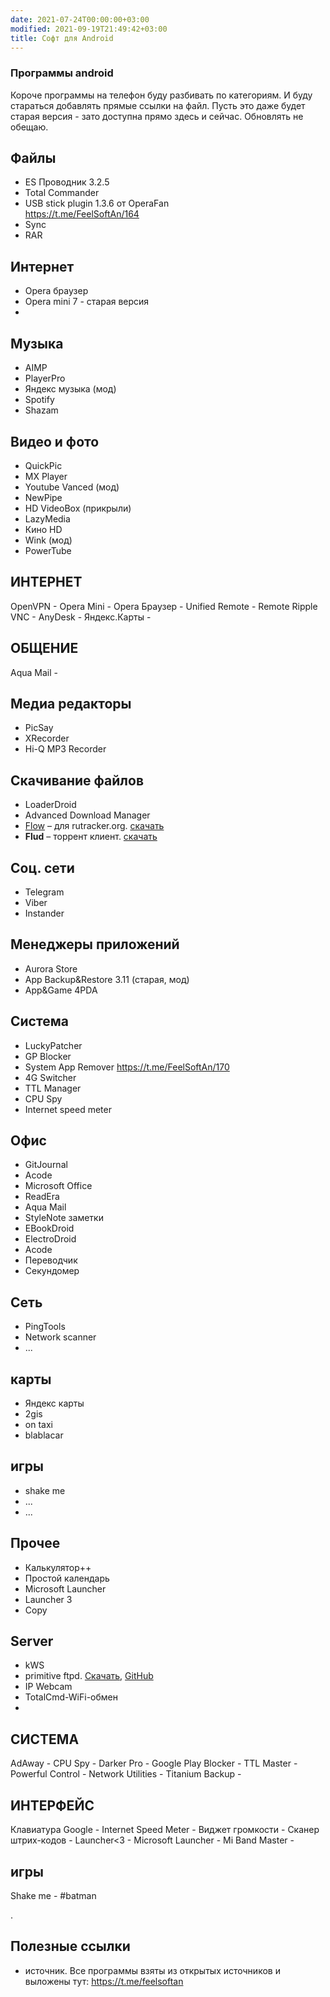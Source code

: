 ```yaml
---
date: 2021-07-24T00:00:00+03:00
modified: 2021-09-19T21:49:42+03:00
title: Софт для Android
---
```


### Программы android

Короче программы на телефон буду разбивать по категориям. И буду стараться добавлять прямые ссылки на файл. Пусть это даже будет старая версия - зато доступна прямо здесь и сейчас. Обновлять не обещаю.

## Файлы
- ES Проводник 3.2.5
- Total Commander 
- USB stick plugin 1.3.6 от OperaFan  
  <https://t.me/FeelSoftAn/164>
- Sync
- RAR

## Интернет 
- Opera браузер
- Opera mini 7 - старая версия
- 

## Музыка
- AIMP
- PlayerPro
- Яндекс музыка (мод)
- Spotify
- Shazam

## Видео и фото
- QuickPic
- MX Player
- Youtube Vanced (мод)
- NewPipe
- HD VideoBox (прикрыли)
- LazyMedia 
- Кино HD
- Wink (мод)
- PowerTube

## ИНТЕРНЕТ
OpenVPN - 
Opera Mini - 
Opera Браузер - 
Unified Remote - 
Remote Ripple VNC - 
AnyDesk - 
Яндекс.Карты - 

## ОБЩЕНИЕ
Aqua Mail - 

## Медиа редакторы
- PicSay
- XRecorder
- Hi-Q MP3 Recorder

## Скачивание файлов
- LoaderDroid
- Advanced Download Manager
- [Flow] – для rutracker.org. 
  [скачать](#)
- **Flud** – торрент клиент. 
  [скачать](#)

[Flow]: #

## Соц. сети
- Telegram
- Viber
- Instander

## Менеджеры приложений
- Aurora Store
- App Backup&Restore 3.11 (старая, мод)
- App&Game 4PDA

## Система
- LuckyPatcher
- GP Blocker
- System App Remover <https://t.me/FeelSoftAn/170>
- 4G Switcher
- TTL Manager
- CPU Spy
- Internet speed meter

## Офис
- GitJournal
- Acode
- Microsoft Office
- ReadEra
- Aqua Mail
- StyleNote заметки
- EBookDroid
- ElectroDroid
- Acode
- Переводчик
- Секундомер


## Сеть
- PingTools
- Network scanner
- ...

## карты
- Яндекс карты
- 2gis
- on taxi
- blablacar

## игры
- shake me
- ...
- ...

## Прочее
- Калькулятор++
- Простой календарь
- Microsoft Launcher
- Launcher 3
- Copy

## Server
- kWS
- primitive ftpd. [Скачать](#), [GitHub](https://github.com/wolpi/prim-ftpd/releases)
- IP Webcam
- TotalCmd-WiFi-обмен
- 

## СИСТЕМА
AdAway - 
CPU Spy - 
Darker Pro - 
Google Play Blocker - 
TTL Master - 
Powerful Control - 
Network Utilities - 
Titanium Backup - 

## ИНТЕРФЕЙС
Клавиатура Google - 
Internet Speed Meter - 
Виджет громкости - 
Сканер штрих-кодов - 
Launcher<3 - 
Microsoft Launcher - 
Mi Band Master - 

## игры
Shake me - #batman

.

## Полезные ссылки
- источник. Все программы взяты из открытых источников и выложены тут: <https://t.me/feelsoftan>

